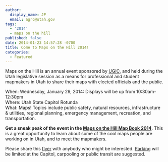 ```yaml
---
author:
  display_name: JP
  email: agrc@utah.gov
tags:
  - '2014'
  - maps on the hill
published: false
date: 2014-01-23 14:57:28 -0700
title: Come to Maps on the Hill 2014!
categories:
  - Featured
---
```

<p>Maps on the Hill is an annual event sponsored by <a href="https://ugic.org/">UGIC</a>, and held during the Utah legislative session as a means for professional and student mapmakers in Utah to share their maps with elected officials and the public. </p>
<p>When: Wednesday, January 29, 2014: Displays will be up from 10:30am-12:30pm<br />
Where: Utah State Capitol Rotunda<br />
What: Maps! Topics include public safety, natural resources, infrastructure & utilities, regional planning, emergency management, recreation, and transportation.</p>
<p><strong>Get a sneak peak of the event in the <a href="{% link downloads/Maps-on-the-Hill-Map-Book-2014-web.pdf %}" target="_blank" rel="noopener">Maps on the Hill Map Book 2014</a></strong>. This is a great opportunity to learn about some of the cool maps people are working on in Utah, and to meet the mapmakers.</p>
<p>Please share this <a href="{% link downloads/2014MOTHFlyer.pdf %}">flyer</a> with anybody who might be interested. <a href="{% link about/visiting-agrc/ %}">Parking</a> will be limited at the Capitol, carpooling or public transit are suggested. </p>
